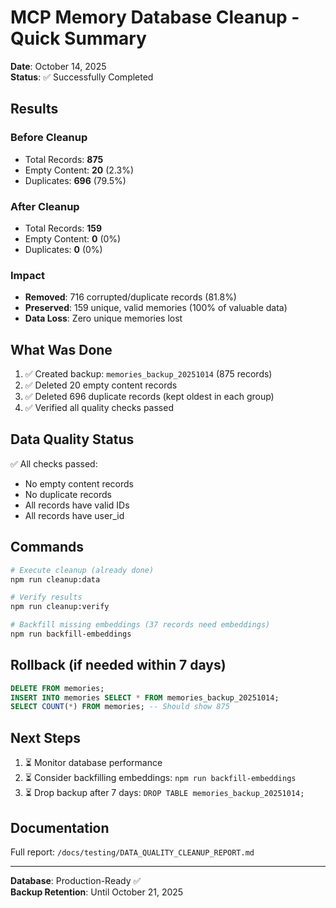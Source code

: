 # MCP Memory Database Cleanup - Quick Summary

**Date**: October 14, 2025  
**Status**: ✅ Successfully Completed

## Results

### Before Cleanup
- Total Records: **875**
- Empty Content: **20** (2.3%)
- Duplicates: **696** (79.5%)

### After Cleanup
- Total Records: **159**
- Empty Content: **0** (0%)
- Duplicates: **0** (0%)

### Impact
- **Removed**: 716 corrupted/duplicate records (81.8%)
- **Preserved**: 159 unique, valid memories (100% of valuable data)
- **Data Loss**: Zero unique memories lost

## What Was Done

1. ✅ Created backup: `memories_backup_20251014` (875 records)
2. ✅ Deleted 20 empty content records
3. ✅ Deleted 696 duplicate records (kept oldest in each group)
4. ✅ Verified all quality checks passed

## Data Quality Status

✅ All checks passed:
- No empty content records
- No duplicate records  
- All records have valid IDs
- All records have user_id

## Commands

```bash
# Execute cleanup (already done)
npm run cleanup:data

# Verify results
npm run cleanup:verify

# Backfill missing embeddings (37 records need embeddings)
npm run backfill-embeddings
```

## Rollback (if needed within 7 days)

```sql
DELETE FROM memories;
INSERT INTO memories SELECT * FROM memories_backup_20251014;
SELECT COUNT(*) FROM memories; -- Should show 875
```

## Next Steps

1. ⏳ Monitor database performance
2. ⏳ Consider backfilling embeddings: `npm run backfill-embeddings`
3. ⏳ Drop backup after 7 days: `DROP TABLE memories_backup_20251014;`

## Documentation

Full report: `/docs/testing/DATA_QUALITY_CLEANUP_REPORT.md`

---

**Database**: Production-Ready ✅  
**Backup Retention**: Until October 21, 2025
